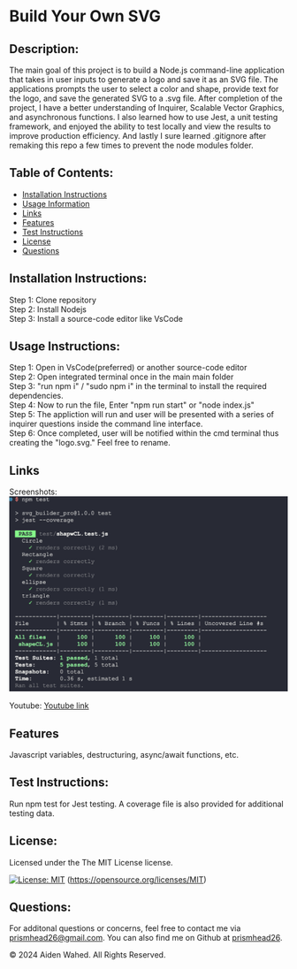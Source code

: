 # Build Your Own SVG
  
  ## Description:
  The main goal of this project is to build a Node.js command-line application that takes in user inputs to generate a logo and save it as an SVG file. The applications prompts the user to select a color and shape, provide text for the logo, and save the generated SVG to a .svg file. After completion of the project, I have a better understanding of Inquirer, Scalable Vector Graphics, and asynchronous functions. I also learned how to use Jest, a unit testing framework, and enjoyed the ability to test locally and view the results to improve production efficiency. And lastly I sure learned .gitignore after remaking this repo a few times to prevent the node modules folder.
  
  ## Table of Contents:
  - [Installation Instructions](#Installation-Instructions)
  - [Usage Information](#Usage-Instructions)
  - [Links](#Links)
  - [Features](#Features)
  - [Test Instructions](#Test-Instructions)
  - [License](#License)
  - [Questions](#Questions)

  ## Installation Instructions:
  Step 1: Clone repository
  <br>
  Step 2: Install Nodejs 
  <br>
  Step 3: Install a source-code editor like VsCode
  
  ## Usage Instructions:
  Step 1: Open in VsCode(preferred) or another source-code editor 
  <br>
  Step 2: Open integrated terminal once in the main main folder 
  <br>
  Step 3: "run npm i" / "sudo npm i" in the terminal to install the required dependencies. 
  <br>
  Step 4: Now to run the file, Enter "npm run start" or "node index.js"
  <br>
  Step 5: The appliction will run and user will be presented with a series of inquirer questions inside the command line interface.
  <br>
  Step 6: Once completed, user will be notified within the cmd terminal thus creating the "logo.svg." Feel free to rename.

  ## Links
  Screenshots:
  ![Screenshot](./assets/images/Screenshot.png)


  Youtube:
  [Youtube link](https://youtu.be/a3stiilWQXo)



  ## Features
  Javascript variables, destructuring, async/await functions, etc.

  ## Test Instructions:
  Run npm test for Jest testing. A coverage file is also provided for additional testing data.
  
  ## License:
  
  Licensed under the The MIT License license.
  
  [![License: MIT](https://img.shields.io/badge/License-MIT-yellow.svg)](https://opensource.org/licenses/MIT)  (https://opensource.org/licenses/MIT)
  
  ## Questions:
  For additonal questions or concerns, feel free to contact me via [prismhead26@gmail.com](http://prismhead26@gmail.com). 
  You can also find me on Github at [prismhead26](https://github.com/prismhead26).
  
  © 2024 Aiden Wahed. All Rights Reserved.